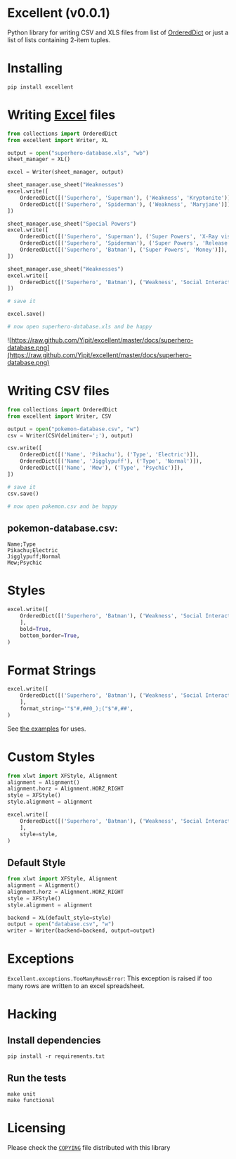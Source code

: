 # Excellent (v0.0.1)

Python library for writing CSV and XLS files from list of
[OrderedDict](http://docs.python.org/2/library/collections.html#collections.OrderedDict)
or just a list of lists containing 2-item tuples.

# Installing

```shell
pip install excellent
```

# Writing [Excel](http://en.wikipedia.org/wiki/Microsoft_Excel) files

```python
from collections import OrderedDict
from excellent import Writer, XL

output = open("superhero-database.xls", "wb")
sheet_manager = XL()

excel = Writer(sheet_manager, output)

sheet_manager.use_sheet("Weaknesses")
excel.write([
    OrderedDict([('Superhero', 'Superman'), ('Weakness', 'Kryptonite')]),
    OrderedDict([('Superhero', 'Spiderman'), ('Weakness', 'Maryjane')]),
])

sheet_manager.use_sheet("Special Powers")
excel.write([
    OrderedDict([('Superhero', 'Superman'), ('Super Powers', 'X-Ray vision')]),
    OrderedDict([('Superhero', 'Spiderman'), ('Super Powers', 'Release web')]),
    OrderedDict([('Superhero', 'Batman'), ('Super Powers', 'Money')]),
])

sheet_manager.use_sheet("Weaknesses")
excel.write([
    OrderedDict([('Superhero', 'Batman'), ('Weakness', 'Social Interactions')]),
])

# save it

excel.save()

# now open superhero-database.xls and be happy
```

![https://raw.github.com/Yipit/excellent/master/docs/superhero-database.png](https://raw.github.com/Yipit/excellent/master/docs/superhero-database.png)

# Writing CSV files
```python
from collections import OrderedDict
from excellent import Writer, CSV

output = open("pokemon-database.csv", "w")
csv = Writer(CSV(delimiter=';'), output)

csv.write([
    OrderedDict([('Name', 'Pikachu'), ('Type', 'Electric')]),
    OrderedDict([('Name', 'Jigglypuff'), ('Type', 'Normal')]),
    OrderedDict([('Name', 'Mew'), ('Type', 'Psychic')]),
])

# save it
csv.save()

# now open pokemon.csv and be happy
```

## pokemon-database.csv:

    Name;Type
    Pikachu;Electric
    Jigglypuff;Normal
    Mew;Psychic


# Styles

```python
excel.write([
    OrderedDict([('Superhero', 'Batman'), ('Weakness', 'Social Interactions')]),
    ],
    bold=True,
    bottom_border=True,
)
```

# Format Strings

```python
excel.write([
    OrderedDict([('Superhero', 'Batman'), ('Weakness', 'Social Interactions')]),
    ],
    format_string='"$"#,##0_);("$"#,##',
)
```

See [the examples](https://github.com/python-excel/xlwt/blob/master/xlwt/examples/num_formats.py) for uses.

# Custom Styles

```python
from xlwt import XFStyle, Alignment
alignment = Alignment()
alignment.horz = Alignment.HORZ_RIGHT
style = XFStyle()
style.alignment = alignment

excel.write([
    OrderedDict([('Superhero', 'Batman'), ('Weakness', 'Social Interactions')]),
    ],
    style=style,
)
```

## Default Style

```python
from xlwt import XFStyle, Alignment
alignment = Alignment()
alignment.horz = Alignment.HORZ_RIGHT
style = XFStyle()
style.alignment = alignment

backend = XL(default_style=style)
output = open("database.csv", "w")
writer = Writer(backend=backend, output=output)
```

# Exceptions

`Excellent.exceptions.TooManyRowsError`: This exception is raised if too many rows are written to an excel spreadsheet.

# Hacking

## Install dependencies

```shell
pip install -r requirements.txt
```

## Run the tests
```shell
make unit
make functional
```

# Licensing

Please check the [`COPYING`](COPYING) file distributed with this library
